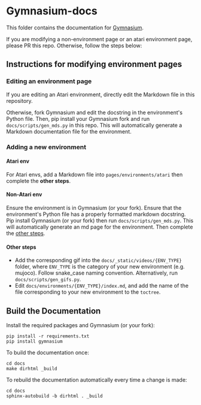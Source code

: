 # Gymnasium-docs

This folder contains the documentation for [Gymnasium](https://github.com/Farama-Foundation/gymnasium).

If you are modifying a non-environment page or an atari environment page, please PR this repo. Otherwise, follow the steps below:

## Instructions for modifying environment pages

### Editing an environment page

If you are editing an Atari environment, directly edit the Markdown file in this repository. 

Otherwise, fork Gymnasium and edit the docstring in the environment's Python file. Then, pip install your Gymnasium fork and run `docs/scripts/gen_mds.py` in this repo. This will automatically generate a Markdown documentation file for the environment.

### Adding a new environment

#### Atari env

For Atari envs, add a Markdown file into `pages/environments/atari` then complete the **other steps**.

#### Non-Atari env

Ensure the environment is in Gymnasium (or your fork). Ensure that the environment's Python file has a properly formatted markdown docstring. Pip install Gymnasium (or your fork) then run `docs/scripts/gen_mds.py`. This will automatically generate an md page for the environment. Then complete the [other steps](#other-steps).

#### Other steps

- Add the corresponding gif into the `docs/_static/videos/{ENV_TYPE}` folder, where `ENV_TYPE` is the category of your new environment (e.g. mujoco). Follow snake_case naming convention. Alternatively, run `docs/scripts/gen_gifs.py`.
- Edit `docs/environments/{ENV_TYPE}/index.md`, and add the name of the file corresponding to your new environment to the `toctree`.

## Build the Documentation

Install the required packages and Gymnasium (or your fork):

```
pip install -r requirements.txt
pip install gymnasium
```

To build the documentation once:

```
cd docs
make dirhtml _build
```

To rebuild the documentation automatically every time a change is made:

```
cd docs
sphinx-autobuild -b dirhtml . _build
```

